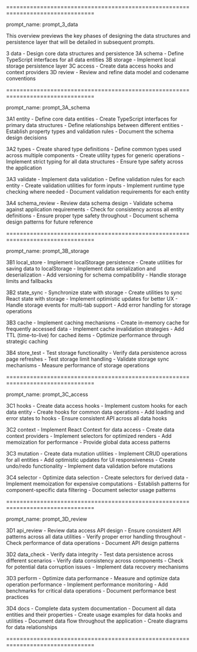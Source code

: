 ================================================================================

prompt_name: prompt_3_data

This overview previews the key phases of designing the data structures and persistence layer that will be detailed in subsequent prompts.

3 data            - Design core data structures and persistence
3A schema         - Define TypeScript interfaces for all data entities
3B storage        - Implement local storage persistence layer
3C access         - Create data access hooks and context providers
3D review         - Review and refine data model and codename conventions

================================================================================

prompt_name: prompt_3A_schema

3A1 entity        - Define core data entities
                     - Create TypeScript interfaces for primary data structures
                     - Define relationships between different entities
                     - Establish property types and validation rules
                     - Document the schema design decisions

3A2 types         - Create shared type definitions
                     - Define common types used across multiple components
                     - Create utility types for generic operations
                     - Implement strict typing for all data structures
                     - Ensure type safety across the application

3A3 validate      - Implement data validation
                     - Define validation rules for each entity
                     - Create validation utilities for form inputs
                     - Implement runtime type checking where needed
                     - Document validation requirements for each entity

3A4 schema_review - Review data schema design
                     - Validate schema against application requirements
                     - Check for consistency across all entity definitions
                     - Ensure proper type safety throughout
                     - Document schema design patterns for future reference

================================================================================

prompt_name: prompt_3B_storage

3B1 local_store   - Implement localStorage persistence
                     - Create utilities for saving data to localStorage
                     - Implement data serialization and deserialization
                     - Add versioning for schema compatibility
                     - Handle storage limits and fallbacks

3B2 state_sync    - Synchronize state with storage
                     - Create utilities to sync React state with storage
                     - Implement optimistic updates for better UX
                     - Handle storage events for multi-tab support
                     - Add error handling for storage operations

3B3 cache         - Implement caching mechanisms
                     - Create in-memory cache for frequently accessed data
                     - Implement cache invalidation strategies
                     - Add TTL (time-to-live) for cached items
                     - Optimize performance through strategic caching

3B4 store_test    - Test storage functionality
                     - Verify data persistence across page refreshes
                     - Test storage limit handling
                     - Validate storage sync mechanisms
                     - Measure performance of storage operations

================================================================================

prompt_name: prompt_3C_access

3C1 hooks         - Create data access hooks
                     - Implement custom hooks for each data entity
                     - Create hooks for common data operations
                     - Add loading and error states to hooks
                     - Ensure consistent API across all data hooks

3C2 context       - Implement React Context for data access
                     - Create data context providers
                     - Implement selectors for optimized renders
                     - Add memoization for performance
                     - Provide global data access patterns

3C3 mutation      - Create data mutation utilities
                     - Implement CRUD operations for all entities
                     - Add optimistic updates for UI responsiveness
                     - Create undo/redo functionality
                     - Implement data validation before mutations

3C4 selector      - Optimize data selection
                     - Create selectors for derived data
                     - Implement memoization for expensive computations
                     - Establish patterns for component-specific data filtering
                     - Document selector usage patterns

================================================================================

prompt_name: prompt_3D_review

3D1 api_review    - Review data access API design
                     - Ensure consistent API patterns across all data utilities
                     - Verify proper error handling throughout
                     - Check performance of data operations
                     - Document API design patterns

3D2 data_check    - Verify data integrity
                     - Test data persistence across different scenarios
                     - Verify data consistency across components
                     - Check for potential data corruption issues
                     - Implement data recovery mechanisms

3D3 perform       - Optimize data performance
                     - Measure and optimize data operation performance
                     - Implement performance monitoring
                     - Add benchmarks for critical data operations
                     - Document performance best practices

3D4 docs          - Complete data system documentation
                     - Document all data entities and their properties
                     - Create usage examples for data hooks and utilities
                     - Document data flow throughout the application
                     - Create diagrams for data relationships

================================================================================
